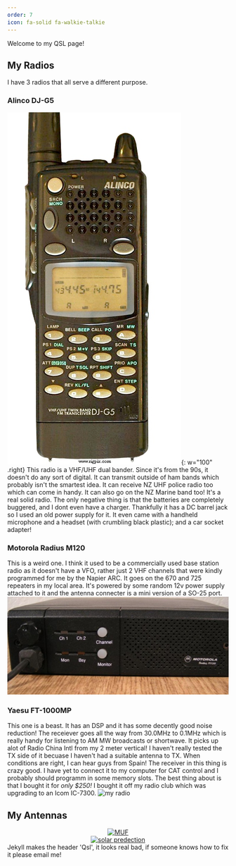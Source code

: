 ```yaml
---
order: 7
icon: fa-solid fa-walkie-talkie
---
```


Welcome to my QSL page!

## My Radios
I have 3 radios that all serve a different purpose.

### Alinco DJ-G5
![Alinco DJ-G5 powered up](/assets/images/djg5.jpg){: w="100" .right}
This radio is a VHF/UHF dual bander. Since it's from the 90s, it doesn't do any sort of digital. It can transmit outside of ham bands which probably isn't the smartest idea. It can receive NZ UHF police radio too which can come in handy. It can also go on the NZ Marine band too! It's a real solid radio. The only negative thing is that the batteries are completely buggered, and I dont even have a charger. Thankfully it has a DC barrel jack so I used an old power supply for it. It even came with a handheld microphone and a headset (with crumbling black plastic); and a car socket adapter!


### Motorola Radius M120
This is a weird one. I think it used to be a commercially used base station radio as it doesn't have a VFO, rather just 2 VHF channels that were kindly programmed for me by the Napier ARC. It goes on the 670 and 725 repeaters in my local area. It's powered by some random 12v power supply attached to it and the antenna connecter is a mini version of a SO-25 port.
![Radius M120](/assets/images/m120.jpg)

### Yaesu FT-1000MP
This one is a beast. It has an DSP and it has some decently good noise reduction! The receiever goes all the way from 30.0MHz to 0.1MHz which is really handy for listening to AM MW broadcasts or shortwave. It picks up alot of Radio China Intl from my 2 meter vertical! I haven't really tested the TX side of it becuase I haven't had a suitable antenna to TX. When conditions are right, I can hear guys from Spain! The receiver in this thing is crazy good. I have yet to connect it to my computer for CAT control and I probably should programm in some memory slots. The best thing about is that I bought it for *only $250!* I bought it off my radio club which was upgrading to an Icom IC-7300.
![my radio](https://cdn-bio.qrz.com/h/zl2edh/FT1000MP_1.jpg)

## My Antennas

<center>
<a href="https://www.hamqsl.com/solar.html" title="Click to add Solar-Terrestrial Data to your website!"><img src="https://www.hamqsl.com/solarmuf.php" alt="MUF"></a><br>
<a href="https://www.hamqsl.com/solar.html" title="Click to add Solar-Terrestrial Data to your website!"><img src="https://www.hamqsl.com/solar101vhfpic.php" alt="solar predection"></a>
</center>
Jekyll makes the header 'Qsl', it looks real bad, if someone knows how to fix it please email me!